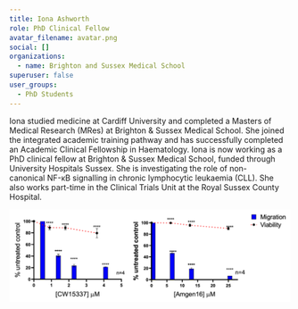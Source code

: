 ```yaml
---
title: Iona Ashworth
role: PhD Clinical Fellow
avatar_filename: avatar.png
social: []
organizations:
  - name: Brighton and Sussex Medical School
superuser: false
user_groups:
  - PhD Students
---
```

Iona studied medicine at Cardiff University and completed a Masters of Medical Research (MRes) at Brighton & Sussex Medical School. She joined the integrated academic training pathway and has successfully completed an Academic Clinical Fellowship in Haematology. Iona is now working as a PhD clinical fellow at Brighton & Sussex Medical School, funded through University Hospitals Sussex. She is investigating the role of non-canonical NF-κB signalling in chronic lymphocytic leukaemia (CLL). She also works part-time in the Clinical Trials Unit at the Royal Sussex County Hospital.

![Drugs inhibiting NF-κB inducing kinase (NIK) significantly inhibited CLL (MEC-1) cell migration against a chemokine gradient in a dose-dependent manner. The inhibition of CLL cell migration suggests these drugs might be a promising therapeutic in CLL by blocking re-entry of CLL cells to the lymph node microenvironment. ](migration_iona.png)
